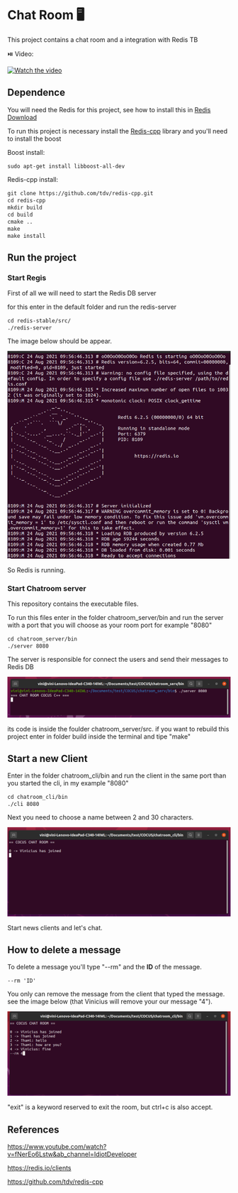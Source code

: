 # Chat Room :desktop_computer:


This project contains a chat room and a integration with Redis TB 

:play_or_pause_button: Video: 

[![Watch the video](https://img.youtube.com/vi/3qmcY8TxwWA/0.jpg)](https://youtu.be/3qmcY8TxwWA)

## Dependence

You will need the Redis for this project, see how to install this in [Redis Download](https://redis.io/download)

To run this project is necessary install the [Redis-cpp](https://github.com/tdv/redis-cpp) library and you'll need to install the boost

Boost install:

```
sudo apt-get install libboost-all-dev
```

Redis-cpp install:

```
git clone https://github.com/tdv/redis-cpp.git  
cd redis-cpp
mkdir build  
cd build  
cmake ..  
make  
make install  
```


## Run the project

### Start Regis

First of all we will need to start the Redis DB server

for this enter in the default folder and run the redis-server

```
cd redis-stable/src/
./redis-server
```
The image below should be appear.

![Redis Star](img/Redis.png)

So Redis is running.

### Start Chatroom server

This repository contains the executable files.

To run this files enter in the folder chatroom_server/bin and run the server with a port that you will choose as your room port for example "8080"

```
cd chatroom_server/bin
./server 8080
```

The server is responsible for connect the users and send their messages to Redis DB

![Server Star](img/Server.png)

its code is inside the foulder chatroom_server/src. if you want to rebuild this project enter in folder build inside the terminal and tipe "make"

## Start a new Client


Enter in the folder chatroom_cli/bin and run the client in the same port than you started the cli, in my example "8080"

```
cd chatroom_cli/bin
./cli 8080
```

Next you need to choose a name between 2 and 30 characters.

![Client Star](img/Client.png)

Start news clients and let's chat.

## How to delete a message

To delete a message you'll type "--rm" and the **ID** of the message.

```
--rm 'ID'
```

You only can remove the message from the client that typed the message. see the image below (that Vinicius will remove your our message "4").

![Client Star](img/Remove.png)

"exit" is a keyword reserved to exit the room, but ctrl+c is also accept.

## References

https://www.youtube.com/watch?v=fNerEo6Lstw&ab_channel=IdiotDeveloper

https://redis.io/clients

https://github.com/tdv/redis-cpp
